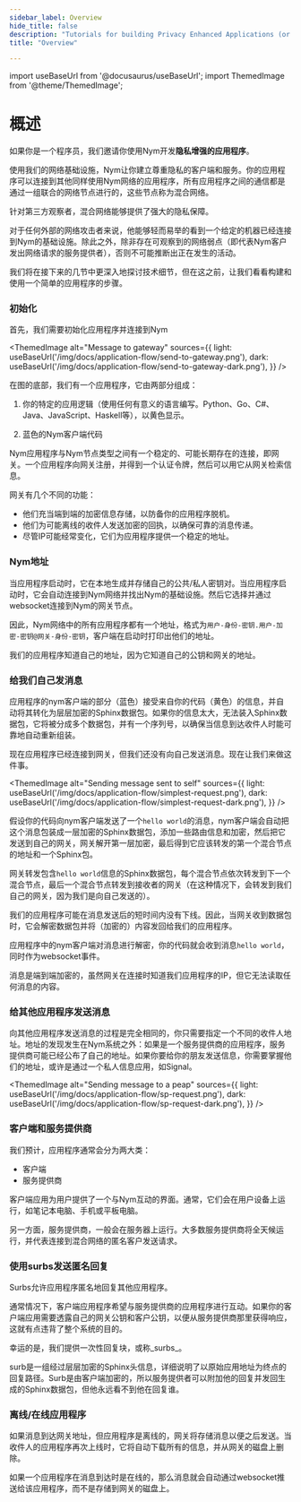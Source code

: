 ```yaml
---
sidebar_label: Overview
hide_title: false
description: "Tutorials for building Privacy Enhanced Applications (or integrating existing apps with Nym)"
title: "Overview"

---
```


import useBaseUrl from '@docusaurus/useBaseUrl';
import ThemedImage from '@theme/ThemedImage';

# 概述

如果你是一个程序员，我们邀请你使用Nym开发**隐私增强的应用程序**。

使用我们的网络基础设施，Nym让你建立尊重隐私的客户端和服务。你的应用程序可以连接到其他同样使用Nym网络的应用程序，所有应用程序之间的通信都是通过一组联合的网络节点进行的，这些节点称为混合网络。

针对第三方观察者，混合网络能够提供了强大的隐私保障。

对于任何外部的网络攻击者来说，他能够轻而易举的看到一个给定的机器已经连接到Nym的基础设施。除此之外，除非存在可观察到的网络弱点（即代表Nym客户发出网络请求的服务提供者），否则不可能推断出正在发生的活动。

我们将在接下来的几节中更深入地探讨技术细节，但在这之前，让我们看看构建和使用一个简单的应用程序的步骤。

### 初始化

首先，我们需要初始化应用程序并连接到Nym

<ThemedImage
  alt="Message to gateway"
  sources={{
    light: useBaseUrl('/img/docs/application-flow/send-to-gateway.png'),
    dark: useBaseUrl('/img/docs/application-flow/send-to-gateway-dark.png'),
  }}
/>

在图的底部，我们有一个应用程序，它由两部分组成：

1. 你的特定的应用逻辑（使用任何有意义的语言编写。Python、Go、C#、Java、JavaScript、Haskell等），以黄色显示。

2. 蓝色的Nym客户端代码

Nym应用程序与Nym节点类型之间有一个稳定的、可能长期存在的连接，即网关。一个应用程序向网关注册，并得到一个认证令牌，然后可以用它从网关检索信息。

网关有几个不同的功能：

- 他们充当端到端的加密信息存储，以防备你的应用程序脱机。
- 他们为可能离线的收件人发送加密的回执，以确保可靠的消息传递。
- 尽管IP可能经常变化，它们为应用程序提供一个稳定的地址。

### Nym地址

当应用程序启动时，它在本地生成并存储自己的公共/私人密钥对。当应用程序启动时，它会自动连接到Nym网络并找出Nym的基础设施。然后它选择并通过websocket连接到Nym的网关节点。

因此，Nym网络中的所有应用程序都有一个地址，格式为`用户-身份-密钥.用户-加密-密钥@网关-身份-密钥`，客户端在启动时打印出他们的地址。

我们的应用程序知道自己的地址，因为它知道自己的公钥和网关的地址。

### 给我们自己发消息

应用程序的nym客户端的部分（蓝色）接受来自你的代码（黄色）的信息，并自动将其转化为层层加密的Sphinx数据包。如果你的信息太大，无法装入Sphinx数据包，它将被分成多个数据包，并有一个序列号，以确保当信息到达收件人时能可靠地自动重新组装。

现在应用程序已经连接到网关，但我们还没有向自己发送消息。现在让我们来做这件事。

<ThemedImage
  alt="Sending message sent to self"
  sources={{
    light: useBaseUrl('/img/docs/application-flow/simplest-request.png'),
    dark: useBaseUrl('/img/docs/application-flow/simplest-request-dark.png'),
  }}
/>

假设你的代码向nym客户端发送了一个`hello world`的消息，nym客户端会自动把这个消息包装成一层加密的Sphinx数据包，添加一些路由信息和加密，然后把它发送到自己的网关，网关解开第一层加密，最后得到它应该转发的第一个混合节点的地址和一个Sphinx包。

网关转发包含`hello world`信息的Sphinx数据包，每个混合节点依次转发到下一个混合节点，最后一个混合节点转发到接收者的网关（在这种情况下，会转发到我们自己的网关，因为我们是向自己发送的）。

我们的应用程序可能在消息发送后的短时间内没有下线。因此，当网关收到数据包时，它会解密数据包并将（加密的）内容发回给我们的应用程序。

应用程序中的nym客户端对消息进行解密，你的代码就会收到消息`hello world`，同时作为websocket事件。

消息是端到端加密的，虽然网关在连接时知道我们应用程序的IP，但它无法读取任何消息的内容。

### 给其他应用程序发送消息

向其他应用程序发送消息的过程是完全相同的，你只需要指定一个不同的收件人地址。地址的发现发生在Nym系统之外：如果是一个服务提供商的应用程序，服务提供商可能已经公布了自己的地址。如果你要给你的朋友发送信息，你需要掌握他们的地址，或许是通过一个私人信息应用，如Signal。

<ThemedImage
  alt="Sending message to a peap"
  sources={{
    light: useBaseUrl('/img/docs/application-flow/sp-request.png'),
    dark: useBaseUrl('/img/docs/application-flow/sp-request-dark.png'),
  }}
/>

### 客户端和服务提供商

我们预计，应用程序通常会分为两大类：

- 客户端
- 服务提供商

客户端应用为用户提供了一个与Nym互动的界面。通常，它们会在用户设备上运行，如笔记本电脑、手机或平板电脑。

另一方面，服务提供商，一般会在服务器上运行。大多数服务提供商将全天候运行，并代表连接到混合网络的匿名客户发送请求。

### 使用surbs发送匿名回复

Surbs允许应用程序匿名地回复其他应用程序。

通常情况下，客户端应用程序希望与服务提供商的应用程序进行互动。如果你的客户端应用需要透露自己的网关公钥和客户公钥，以便从服务提供商那里获得响应，这就有点违背了整个系统的目的。

幸运的是，我们提供一次性回复块，或称_surbs_。

surb是一组经过层层加密的Sphinx头信息，详细说明了以原始应用地址为终点的回复路径。Surb是由客户端加密的，所以服务提供者可以附加他的回复并发回生成的Sphinx数据包，但他永远看不到他在回复谁。

### 离线/在线应用程序

如果消息到达网关地址，但应用程序是离线的，网关将存储消息以便之后发送。当收件人的应用程序再次上线时，它将自动下载所有的信息，并从网关的磁盘上删除。

如果一个应用程序在消息到达时是在线的，那么消息就会自动通过websocket推送给该应用程序，而不是存储到网关的磁盘上。
